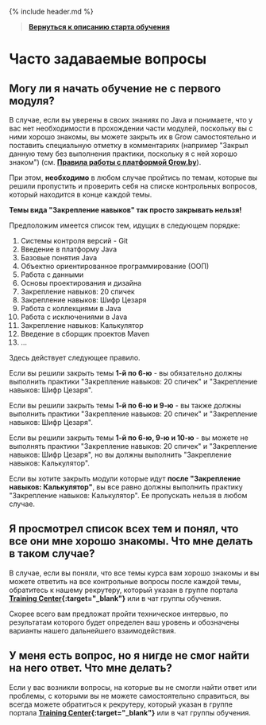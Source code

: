 {% include header.md %}

>
>**[Вернуться к описанию старта обучения]({{site.materialsurl}}general/education_start)**
>   

Часто задаваемые вопросы
===

Могу ли я начать обучение не с первого модуля?
---------------------
В случае, если вы уверены в своих знаниях по Java и понимаете, что у вас нет необходимости в прохождении части модулей, поскольку вы с ними хорошо знакомы, вы можете закрыть их в Grow самостоятельно и поставить специальную отметку в комментариях (например "Закрыл данную тему без выполнения практики, поскольку я с ней хорошо знаком") (см. **[Правила работы с платформой Grow.by]({{site.materialsurl}}general/grow_intro)**).

При этом, **необходимо** в любом случае пройтись по темам, которые вы решили пропустить и проверить себя на списке контрольных вопросов, который находится в конце каждой темы.

**Темы вида "Закрепление навыков" так просто закрывать нельзя!**

Предположим имеется список тем, идущих в следующем порядке:
1. Системы контроля версий - Git
2. Введение в платформу Java
3. Базовые понятия Java
4. Объектно ориентированное программирование (ООП)
5. Работа с данными
6. Основы проектирования и дизайна
7. Закрепление навыков: 20 спичек
8. Закрепление навыков: Шифр Цезаря
9. Работа с коллекциями в Java
10. Работа с исключениями в Java
11. Закрепление навыков: Калькулятор
12. Введение в сборщик проектов Maven
13. ...

Здесь действует следующее правило.

Если вы решили закрыть темы **1-й по 6-ю** - вы обязательно должны выполнить практики "Закрепление навыков: 20 спичек" и "Закрепление навыков: Шифр Цезаря".

Если вы решили закрыть темы **1-й по 6-ю и 9-ю** - вы также должны выполнить практики "Закрепление навыков: 20 спичек" и "Закрепление навыков: Шифр Цезаря".

Если вы решили закрыть темы **1-й по 6-ю, 9-ю и 10-ю** - вы можете не выполнять практики "Закрепление навыков: 20 спичек" и "Закрепление навыков: Шифр Цезаря", но вы должны выполнить "Закрепление навыков: Калькулятор".

Если вы хотите закрыть модули которые идут **после "Закрепление навыков: Калькулятор"**, вы все равно должны выполнить практику "Закрепление навыков: Калькулятор". Ее пропускать нельзя в любом случае.

Я просмотрел список всех тем и понял, что все они мне хорошо знакомы. Что мне делать в таком случае?
---------------------
В случае, если вы поняли, что все темы курса вам хорошо знакомы и вы можете ответить на все контрольные вопросы после каждой темы, обратитесь к нашему рекрутеру, который указан в группе портала **[Training Center](https://www.training.ru/#!/Training/2305){:target="_blank"}** или в чат группы обучения.
  
Скорее всего вам предложат пройти техническое интервью, по результатам которого будет определен ваш уровень и обозначены варианты нашего дальнейшего взаимодействия.

У меня есть вопрос, но я нигде не смог найти на него ответ. Что мне делать?
---------------------
Если у вас возникли вопросы, на которые вы не смогли найти ответ или проблемы, с которыми вы не можете самостоятельно справиться, вы всегда можете обратиться к рекрутеру, который указан в группе портала **[Training Center](https://www.training.ru/#!/Training/2305){:target="_blank"}** или в чат группы обучения.